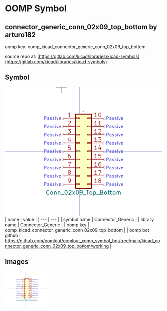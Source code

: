 # OOMP Symbol  
## connector_generic_conn_02x09_top_bottom  by arturo182  
  
oomp key: oomp_kicad_connector_generic_conn_02x09_top_bottom  
  
source repo at: [https://gitlab.com/kicad/libraries/kicad-symbols](https://gitlab.com/kicad/libraries/kicad-symbols)  
## Symbol  
  
[![working.png](working_600.png)](working.png)  
| name | value | 
| --- | --- | 
| symbol name | Connector_Generic | 
| library name | Connector_Generic | 
| oomp key | oomp_kicad_connector_generic_conn_02x09_top_bottom | 
| oomp bot github | https://github.com/oomlout/oomlout_oomp_symbol_bot/tree/main/kicad_connector_generic_conn_02x09_top_bottom/working | 
## Images  
  
[![working.png](working_140.png)](working.png)  
